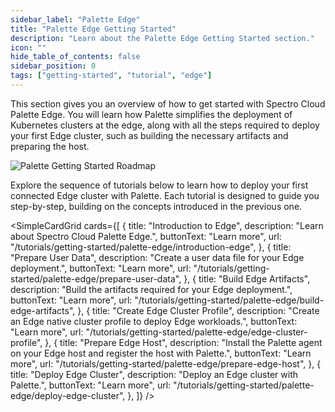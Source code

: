 ```yaml
---
sidebar_label: "Palette Edge"
title: "Palette Edge Getting Started"
description: "Learn about the Palette Edge Getting Started section."
icon: ""
hide_table_of_contents: false
sidebar_position: 0
tags: ["getting-started", "tutorial", "edge"]
---
```


This section gives you an overview of how to get started with Spectro Cloud Palette Edge. You will learn how Palette
simplifies the deployment of Kubernetes clusters at the edge, along with all the steps required to deploy your first
Edge cluster, such as building the necessary artifacts and preparing the host.

![Palette Getting Started Roadmap](/getting-started/getting-started_introduction-edge_roadmap.webp)

Explore the sequence of tutorials below to learn how to deploy your first connected Edge cluster with Palette. Each
tutorial is designed to guide you step-by-step, building on the concepts introduced in the previous one.

<!-- vale off -->

<SimpleCardGrid
  cards={[
    {
      title: "Introduction to Edge",
      description: "Learn about Spectro Cloud Palette Edge.",
      buttonText: "Learn more",
      url: "/tutorials/getting-started/palette-edge/introduction-edge",
    },
    {
      title: "Prepare User Data",
      description: "Create a user data file for your Edge deployment.",
      buttonText: "Learn more",
      url: "/tutorials/getting-started/palette-edge/prepare-user-data",
    },
    {
      title: "Build Edge Artifacts",
      description: "Build the artifacts required for your Edge deployment.",
      buttonText: "Learn more",
      url: "/tutorials/getting-started/palette-edge/build-edge-artifacts",
    },
    {
      title: "Create Edge Cluster Profile",
      description: "Create an Edge native cluster profile to deploy Edge workloads.",
      buttonText: "Learn more",
      url: "/tutorials/getting-started/palette-edge/edge-cluster-profile",
    },
    {
      title: "Prepare Edge Host",
      description: "Install the Palette agent on your Edge host and register the host with Palette.",
      buttonText: "Learn more",
      url: "/tutorials/getting-started/palette-edge/prepare-edge-host",
    },
    {
      title: "Deploy Edge Cluster",
      description: "Deploy an Edge cluster with Palette.",
      buttonText: "Learn more",
      url: "/tutorials/getting-started/palette-edge/deploy-edge-cluster",
    },
  ]}
/>
